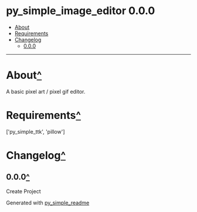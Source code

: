 # py_simple_image_editor 0.0.0<a name="mark0"></a>

- [About](#mark1)
- [Requirements](#mark2)
- [Changelog](#mark3)
	- [0.0.0](#mark4)

---

# About<a name="mark1"></a>[^](#mark0)

A basic pixel art / pixel gif editor.

# Requirements<a name="mark2"></a>[^](#mark0)

['py_simple_ttk', 'pillow']

# Changelog<a name="mark3"></a>[^](#mark0)

## 0.0.0<a name="mark4"></a>[^](#mark3)

Create Project



Generated with [py_simple_readme](https://github.com/AndrewSpangler/py_simple_readme)